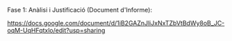 Fase 1: Anàlisi i Justificació (Document d'Informe):

https://docs.google.com/document/d/1iB2GAZnJliJxNxTZbVtBdWy8oB_JC-oqM-UqHFqtxlo/edit?usp=sharing
